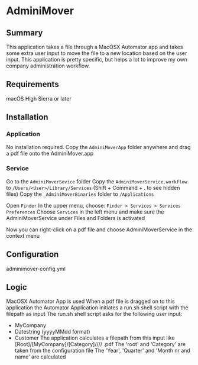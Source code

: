 # AdminiMover

## Summary
This application takes a file through a MacOSX Automator app
and takes some extra user input to move the file to a new
location based on the user input. This application is pretty
specific, but helps a lot to improve my own company administration
workflow.

## Requirements

macOS High Sierra or later

## Installation

### Application

No installation required. Copy the `AdminiMoverApp` folder anywhere and 
drag a pdf file onto the AdminiMover.app


### Service

Go to the `AdminiMoverSevice` folder
Copy the `AdminiMoverService.workflow` to `/Users/<User>/Library/Services` (Shift + Command + . to see hidden files)
Copy the `_AdminiMoverBinaries` folder to `/Applications`

Open `Finder`
In the upper menu, choose: `Finder > Services > Services Preferences`
Choose `Services` in the left menu and make sure the AdminiMoverService under Files and Folders is activated

Now you can right-click on a pdf file and choose AdminiMoverService in the context menu


## Configuration
adminimover-config.yml

## Logic
MacOSX Automator App is used
When a pdf file is dragged on to this application
the Automator Application initiates a run.sh shell script with the filepath as input
The run.sh shell script asks for the following user input:
- MyCompany
- Datestring (yyyyMMdd format)
- Customer
The application calculates a filepath from this input like
[Root]/[MyCompany]/[Category]/<Year>/<Quarter>/<Month nr and name>/<Datestring> <Customer>.pdf
The 'root' and 'Category' are taken from the configuration file
The 'Year', 'Quarter' and 'Month nr and name' are calculated